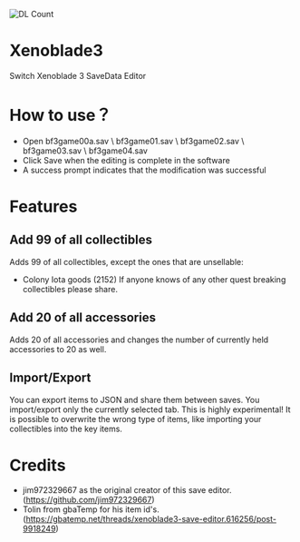 ![DL Count](https://img.shields.io/github/downloads/jim972329667/Xenoblade3/total.svg)
# Xenoblade3
Switch Xenoblade 3 SaveData Editor

# How to use？
* Open bf3game00a.sav \\ bf3game01.sav \\ bf3game02.sav \\ bf3game03.sav \\ bf3game04.sav
* Click Save when the editing is complete in the software 
* A success prompt indicates that the modification was successful

# Features

## Add 99 of all collectibles
Adds 99 of all collectibles, except the ones that are unsellable:
* Colony Iota goods (2152)
If anyone knows of any other quest breaking collectibles please share.

## Add 20 of all accessories
Adds 20 of all accessories and changes the number of currently held accessories to 20 as well.

## Import/Export
You can export items to JSON and share them between saves. You import/export only the currently selected tab. 
This is highly experimental! It is possible to overwrite the wrong type of items, like importing your collectibles into the key items.


# Credits
* jim972329667 as the original creator of this save editor. (https://github.com/jim972329667)
* Tolin from gbaTemp for his item id's. (https://gbatemp.net/threads/xenoblade3-save-editor.616256/post-9918249)
